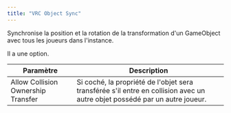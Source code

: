 ```yaml
---
title: "VRC Object Sync"
---
```

Synchronise la position et la rotation de la transformation d'un GameObject avec tous les joueurs dans l'instance.

Il a une option.

| Paramètre                           | Description |
| ---                                 | ---         |
| Allow Collision Ownership Transfer  | Si coché, la propriété de l'objet sera transférée s'il entre en collision avec un autre objet possédé par un autre joueur. |
